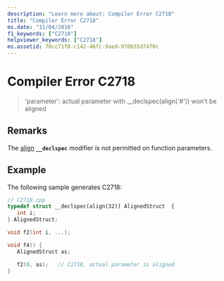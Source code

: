 ```yaml
---
description: "Learn more about: Compiler Error C2718"
title: "Compiler Error C2718"
ms.date: "11/04/2016"
f1_keywords: ["C2718"]
helpviewer_keywords: ["C2718"]
ms.assetid: 78cc71f8-c142-46fc-9aed-970635d74f0c
---
```

# Compiler Error C2718

> 'parameter': actual parameter with __declspec(align('#')) won't be aligned

## Remarks

The [align](../../cpp/align-cpp.md) **`__declspec`** modifier is not permitted on function parameters.

## Example

The following sample generates C2718:

```cpp
// C2718.cpp
typedef struct __declspec(align(32)) AlignedStruct  {
   int i;
} AlignedStruct;

void f2(int i, ...);

void f4() {
   AlignedStruct as;

   f2(0, as);   // C2718, actual parameter is aligned
}
```
